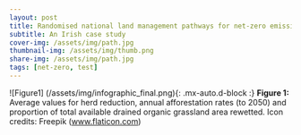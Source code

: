 ```yaml
---
layout: post
title: Randomised national land management pathways for net-zero emissions
subtitle: An Irish case study
cover-img: /assets/img/path.jpg
thumbnail-img: /assets/img/thumb.png
share-img: /assets/img/path.jpg
tags: [net-zero, test]
---
```



![Figure1] (/assets/img/infographic_final.png){: .mx-auto.d-block :}
**Figure 1:** Average values for herd reduction, annual afforestation rates (to 2050) and proportion of total available drained organic grassland area rewetted. Icon credits: Freepik (www.flaticon.com)
